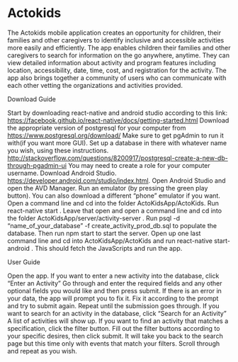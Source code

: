 # Actokids

The Actokids mobile application creates an opportunity for children, their families and other caregivers to identify inclusive and accessible activities more easily and efficiently. The app enables children their families and other caregivers to search for information on the go anywhere, anytime. They can view detailed information about activity and program features including location, accessibility, date, time, cost, and registration for the activity. The app also brings together a community of users who can communicate with each other vetting the organizations and activities provided.

Download Guide

Start by downloading react-native and android studio according to this link: https://facebook.github.io/react-native/docs/getting-started.html Download the appropriate version of postgresql for your computer from https://www.postgresql.org/download/ Make sure to get pgAdmin to run it with(if you want more GUI). Set up a database in there with whatever name you wish, using these instructions. http://stackoverflow.com/questions/8200917/postgresql-create-a-new-db-through-pgadmin-ui You may need to create a role for your computer username. Download Android Studio. https://developer.android.com/studio/index.html. Open Android Studio and open the AVD Manager. Run an emulator (by pressing the green play button). You can also download a different “phone” emulator if you want. Open a command line and cd into the folder ActoKidsApp/ActoKids. Run react-native start . Leave that open and open a command line and cd into the folder ActoKidsApp/server/activity-server . Run psql -d “name_of_your_database” -f create_activity_prod_db.sql to populate the database. Then run npm start to start the server. Open up one last command line and cd into ActoKidsApp/ActoKids and run react-native start-android . This should fetch the JavaScripts and run the app.

User Guide

Open the app. If you want to enter a new activity into the database, click “Enter an Activity” Go through and enter the required fields and any other optional fields you would like and then press submit. If there is an error in your data, the app will prompt you to fix it. Fix it according to the prompt and try to submit again. Repeat until the submission goes through. If you want to search for an activity in the database, click “Search for an Activity” A list of activities will show up. If you want to find an activity that matches a specification, click the filter button. Fill out the filter buttons according to your specific desires, then click submit. It will take you back to the search page but this time only with events that match your filters. Scroll through and repeat as you wish.